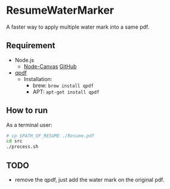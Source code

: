 # ResumeWaterMarker

A faster way to apply multiple water mark into a same pdf.

## Requirement
- Node.js
  - [Node-Canvas](https://www.npmjs.com/package/canvas) [GitHub](https://github.com/Automattic/node-canvas)
- [qpdf](https://qpdf.readthedocs.io/en/stable/installation.html)
  - Installation:
    - brew: `brew install qpdf`
    - APT: `apt-get install qpdf`

## How to run

As a terminal user:
```bash
# cp $PATH_OF_RESUME ./Resume.pdf
cd src
./process.sh
```

## TODO
- remove the qpdf, just add the water mark on the original pdf.
